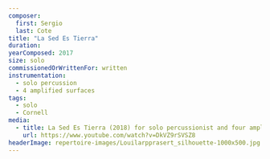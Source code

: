 ```yaml
---
composer:
  first: Sergio
  last: Cote
title: "La Sed Es Tierra"
duration:
yearComposed: 2017
size: solo
commissionedOrWrittenFor: written
instrumentation:
  - solo percussion
  - 4 amplified surfaces
tags:
  - solo
  - Cornell
media:
  - title: La Sed Es Tierra (2018) for solo percussionist and four amplified surfaces by Sergio Cote
    url: https://www.youtube.com/watch?v=DkVZ9rSVSZ8
headerImage: repertoire-images/Louilarpprasert_silhouette-1000x500.jpg
---
```

